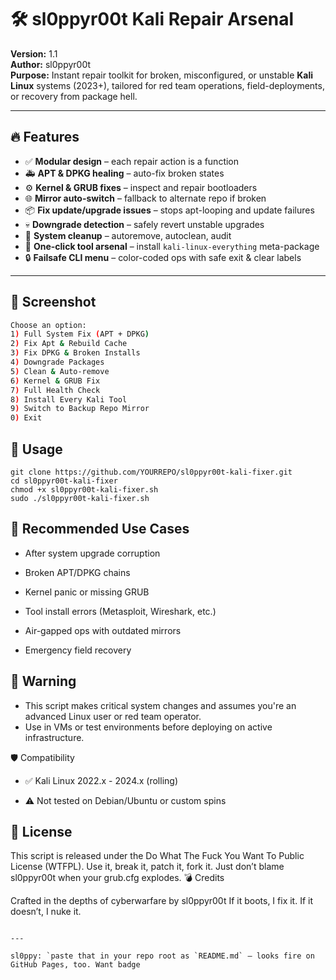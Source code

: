 # 🛠️ sl0ppyr00t Kali Repair Arsenal

**Version:** 1.1  
**Author:** sl0ppyr00t  
**Purpose:** Instant repair toolkit for broken, misconfigured, or unstable **Kali Linux** systems (2023+), tailored for red team operations, field-deployments, or recovery from package hell.

---

## 🔥 Features

- ✅ **Modular design** – each repair action is a function
- 🚑 **APT & DPKG healing** – auto-fix broken states
- ⚙️ **Kernel & GRUB fixes** – inspect and repair bootloaders
- 🌐 **Mirror auto-switch** – fallback to alternate repo if broken
- 📦 **Fix update/upgrade issues** – stops apt-looping and update failures
- 💀 **Downgrade detection** – safely revert unstable upgrades
- 🧹 **System cleanup** – autoremove, autoclean, audit
- 🎁 **One-click tool arsenal** – install `kali-linux-everything` meta-package
- 🔒 **Failsafe CLI menu** – color-coded ops with safe exit & clear labels

---

## 📸 Screenshot

```bash
Choose an option:
1) Full System Fix (APT + DPKG)
2) Fix Apt & Rebuild Cache
3) Fix DPKG & Broken Installs
4) Downgrade Packages
5) Clean & Auto-remove
6) Kernel & GRUB Fix
7) Full Health Check
8) Install Every Kali Tool
9) Switch to Backup Repo Mirror
0) Exit
```

## 🚀 Usage
```
git clone https://github.com/YOURREPO/sl0ppyr00t-kali-fixer.git
cd sl0ppyr00t-kali-fixer
chmod +x sl0ppyr00t-kali-fixer.sh
sudo ./sl0ppyr00t-kali-fixer.sh
```

## 🧠 Recommended Use Cases

   * After system upgrade corruption

   * Broken APT/DPKG chains

   * Kernel panic or missing GRUB

   * Tool install errors (Metasploit, Wireshark, etc.)

   * Air-gapped ops with outdated mirrors

   * Emergency field recovery

## 🛑 Warning

   * This script makes critical system changes and assumes you're an advanced Linux user or red team operator.
   * Use in VMs or test environments before deploying on active infrastructure.

🛡️ Compatibility

   * ✅ Kali Linux 2022.x - 2024.x (rolling)

   * ⚠️ Not tested on Debian/Ubuntu or custom spins

## 📜 License

This script is released under the Do What The Fuck You Want To Public License (WTFPL).
Use it, break it, patch it, fork it. Just don’t blame sl0ppyr00t when your grub.cfg explodes.
💣 Credits

Crafted in the depths of cyberwarfare by sl0ppyr00t
If it boots, I fix it. If it doesn’t, I nuke it.
```

---

sl0ppy: `paste that in your repo root as `README.md` — looks fire on GitHub Pages, too. Want badge
